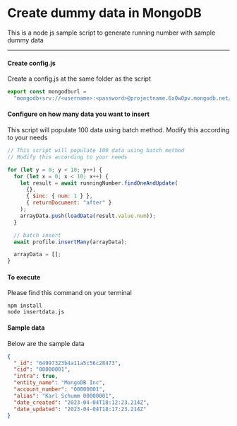 # Create dummy data in MongoDB

This is a node js sample script to generate running number with sample dummy data

---

#### Create config.js

Create a config.js at the same folder as the script

```javascript
export const mongodburl =
  "mongodb+srv://<username>:<password>@projectname.6x0w0pv.mongodb.net/?retryWrites=true&w=majority";
```

#### Configure on how many data you want to insert

This script will populate 100 data using batch method. Modify this according to your needs

```javascript
// This script will populate 100 data using batch method
// Modify this according to your needs

for (let y = 0; y < 10; y++) {
  for (let x = 0; x < 10; x++) {
    let result = await runningNumber.findOneAndUpdate(
      {},
      { $inc: { num: 1 } },
      { returnDocument: "after" }
    );
    arrayData.push(loadData(result.value.num));
  }

  // batch insert
  await profile.insertMany(arrayData);

  arrayData = [];
}
```

#### To execute

Please find this command on your terminal

```shell
npm install
node insertdata.js
```

#### Sample data

Below are the sample data

```json
{
  "_id": "64997323b4a11a5c56c28473",
  "cid": "00000001",
  "intra": true,
  "entity_name": "MongoDB Inc",
  "account_number": "00000001",
  "alias": "Karl Schumm 00000001",
  "date_created": "2023-04-04T18:12:23.214Z",
  "date_updated": "2023-04-04T18:17:23.214Z"
}
```
